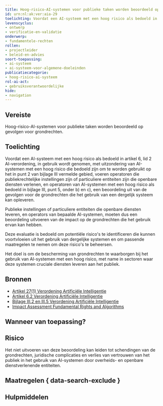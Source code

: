 ```yaml
---
title: Hoog-risico-AI-systemen voor publieke taken worden beoordeeld op gevolgen voor grondrechten.
id: urn:nl:ak:ver:aia-29
toelichting: Voordat een AI-systeem met een hoog risico als bedoeld in artikel 6, lid 2 AI-verordening, in gebruik wordt genomen, met uitzondering van AI-systemen met een hoog risico die bedoeld zijn om te worden gebruikt op het in punt 2 van bijlage III vermelde gebied, voeren operatoren die publiekrechtelijke instellingen zijn of particuliere entiteiten zijn die openbare diensten verlenen, en operatoren van AI-systemen met een hoog risico als bedoeld in bijlage III, punt 5, onder b) en c), een beoordeling uit van de gevolgen voor de grondrechten die het gebruik van een dergelijk systeem kan opleveren.
levenscyclus:
- ontwerp
- verificatie-en-validatie
onderwerp:
- fundamentele-rechten
rollen:
- projectleider
- beleid-en-advies
soort-toepassing:
- ai-systeem
- ai-systeem-voor-algemene-doeleinden
publicatiecategorie:
- hoog-risico-ai-systeem
rol-ai-act:
- gebruiksverantwoordelijke
hide:
- navigation
---
```


<!-- tags -->
## Vereiste

Hoog-risico-AI-systemen voor publieke taken worden beoordeeld op gevolgen voor grondrechten.

## Toelichting
Voordat een AI-systeem met een hoog risico als bedoeld in artikel 6, lid 2 AI-verordening, in gebruik wordt genomen, met uitzondering van AI-systemen met een hoog risico die bedoeld zijn om te worden gebruikt op het in punt 2 van bijlage III vermelde gebied, voeren operatoren die publiekrechtelijke instellingen zijn of particuliere entiteiten zijn die openbare diensten verlenen, en operatoren van AI-systemen met een hoog risico als bedoeld in bijlage III, punt 5, onder b) en c), een beoordeling uit van de gevolgen voor de grondrechten die het gebruik van een dergelijk systeem kan opleveren.

Publieke instellingen of particuliere entiteiten die openbare diensten leveren, en operators van bepaalde AI-systemen, moeten dus een beoordeling uitvoeren van de impact op de grondrechten die het gebruik ervan kan hebben.

Deze evaluatie is bedoeld om potentiële risico's te identificeren die kunnen voortvloeien uit het gebruik van dergelijke systemen en om passende maatregelen te nemen om deze risico's te beheersen.

Het doel is om de bescherming van grondrechten te waarborgen bij het gebruik van AI-systemen met een hoog risico, met name in sectoren waar deze systemen cruciale diensten leveren aan het publiek.

## Bronnen

- [Artikel 27(1) Verordening Artificiële Intelligentie](https://eur-lex.europa.eu/legal-content/NL/TXT/HTML/?uri=OJ:L_202401689#d1e4433-1-1)
- [Artikel 6.2 Verordening Artificiële Intelligentie](https://eur-lex.europa.eu/legal-content/NL/TXT/HTML/?uri=OJ:L_202401689#d1e2986-1-1)
- [Bijlage III.2 en III.5 Verordening Artificiële Intelligentie](https://eur-lex.europa.eu/legal-content/NL/TXT/HTML/?uri=OJ:L_202401689#d1e38-127-1)
- [Impact Assessment Fundamental Rights and Algorithms](https://www.government.nl/documents/reports/2022/03/31/impact-assessment-fundamental-rights-and-algorithms)

## Wanneer van toepassing? 
<!-- tags-ai-act -->


## Risico

Het niet uitvoeren van deze beoordeling kan leiden tot schendingen van de grondrechten, juridische complicaties en verlies van vertrouwen van het publiek in het gebruik van AI-systemen door overheids- en openbare dienstverlenende entiteiten.


## Maatregelen { data-search-exclude }

<!-- list_maatregelen vereiste/aia-27-beoordelen-gevolgen-grondrechten no-search no-onderwerp no-rol no-levenscyclus -->

## Hulpmiddelen

<!-- list_hulpmiddelen vereiste/aia-27-beoordelen-gevolgen-grondrechten no-search no-onderwerp no-rol no-levenscyclus no-id -->
